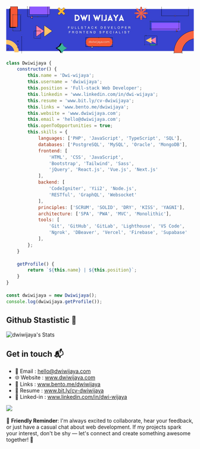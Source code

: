 ![Banner](assets/blue-geometric-banner.png)

```javascript
class Dwiwijaya {
    constructor() {
        this.name = 'Dwi-wijaya';
        this.username = 'dwiwijaya';
        this.position = 'Full-stack Web Developer';
        this.linkedin = 'www.linkedin.com/in/dwi-wijaya';
        this.resume = 'www.bit.ly/cv-dwiwijaya';
        this.links = 'www.bento.me/dwiwijaya';
        this.website = 'www.dwiwijaya.com';
        this.email = 'hello@dwiwijaya.com';
        this.openToOpportunities = true;
        this.skills = {
            languages: ['PHP', 'JavaScript', 'TypeScript', 'SQL'],
            databases: ['PostgreSQL', 'MySQL', 'Oracle', 'MongoDB'],
            frontend: [
                'HTML', 'CSS', 'JavaScript',
                'Bootstrap', 'Tailwind', 'Sass',
                'jQuery', 'React.js', 'Vue.js', 'Next.js'
            ],
            backend: [
                'CodeIgniter', 'Yii2', 'Node.js',
                'RESTful', 'GraphQL', 'Websocket'
            ],
            principles: ['SCRUM', 'SOLID', 'DRY', 'KISS', 'YAGNI'],
            architecture: ['SPA', 'PWA', 'MVC', 'Monolithic'],
            tools: [
                'Git', 'GitHub', 'GitLab', 'Lighthouse', 'VS Code',
                'Ngrok', 'DBeaver', 'Vercel', 'Firebase', 'Supabase'
            ],
        };
    }

    getProfile() {
        return `${this.name} | ${this.position}`;
    }
}

const dwiwijaya = new Dwiwijaya();
console.log(dwiwijaya.getProfile());

```
## Github Stastistic 🚀

![dwiwijaya's Stats](https://github-readme-stats.vercel.app/api?username=dwiwijaya&theme=material-palenight&show_icons=true&hide_border=true&count_private=true)

## Get in touch 📬

- 📧 Email : hello@dwiwijaya.com
- 🌐 Website : www.dwiwijaya.com
- 🔗 Links : www.bento.me/dwiwijaya
- 📄 Resume : www.bit.ly/cv-dwiwijaya
- 💼 Linked-in : www.linkedin.com/in/dwi-wijaya 



[![](https://visitcount.itsvg.in/api?id=dwi-wijaya&icon=2&color=3)](https://visitcount.itsvg.in)

🌟 **Friendly Reminder**: I'm always excited to collaborate, hear your feedback, or just have a casual chat about web development. If my projects spark your interest, don't be shy — let's connect and create something awesome together! 🤝


